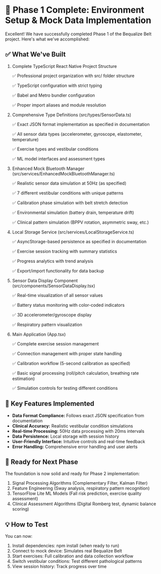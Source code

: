 # 🎉 Phase 1 Complete: Environment Setup & Mock Data Implementation
Excellent! We have successfully completed Phase 1 of the Bequalize Belt project. Here's what we've accomplished:
## ✅ What We've Built
1. Complete TypeScript React Native Project Structure
    
    ✅ Professional project organization with src/ folder structure

    ✅ TypeScript configuration with strict typing

    ✅ Babel and Metro bundler configuration
    
    ✅ Proper import aliases and module resolution
2. Comprehensive Type Definitions (src/types/SensorData.ts)

    ✅ Exact JSON format implementation as specified in documentation

    ✅ All sensor data types (accelerometer, gyroscope, elastometer, temperature)

    ✅ Exercise types and vestibular conditions

    ✅ ML model interfaces and assessment types

3. Enhanced Mock Bluetooth Manager (src/services/EnhancedMockBluetoothManager.ts)

    ✅ Realistic sensor data simulation at 50Hz (as specified)

    ✅ 7 different vestibular conditions with unique patterns

    ✅ Calibration phase simulation with belt stretch detection

    ✅ Environmental simulation (battery drain, temperature drift)

    ✅ Clinical pattern simulation (BPPV rotation, asymmetric sway, etc.)

4. Local Storage Service (src/services/LocalStorageService.ts)

    ✅ AsyncStorage-based persistence as specified in documentation

    ✅ Exercise session tracking with summary statistics

    ✅ Progress analytics with trend analysis

    ✅ Export/import functionality for data backup

5. Sensor Data Display Component (src/components/SensorDataDisplay.tsx)

    ✅ Real-time visualization of all sensor values

    ✅ Battery status monitoring with color-coded indicators

    ✅ 3D accelerometer/gyroscope display

    ✅ Respiratory pattern visualization

6. Main Application (App.tsx)

    ✅ Complete exercise session management

    ✅ Connection management with proper state handling

    ✅ Calibration workflow (5-second calibration as specified)
    
    ✅ Basic signal processing (roll/pitch calculation, breathing rate estimation)
    
    ✅ Simulation controls for testing different conditions
## 🔧 Key Features Implemented
* **Data Format Compliance:** Follows exact JSON specification from documentation
* **Clinical Accuracy:** Realistic vestibular condition simulations
* **Real-time Processing:** 50Hz data processing with 20ms intervals
* **Data Persistence:** Local storage with session history
* **User-Friendly Interface:** Intuitive controls and real-time feedback
* **Error Handling:** Comprehensive error handling and user alerts

## 🚀 Ready for Next Phase
The foundation is now solid and ready for Phase 2 implementation:
1. Signal Processing Algorithms (Complementary Filter, Kalman Filter)
2. Feature Engineering (Sway analysis, respiratory pattern recognition)
3. TensorFlow Lite ML Models (Fall risk prediction, exercise quality assessment)
4. Clinical Assessment Algorithms (Digital Romberg test, dynamic balance scoring)
## 💡 How to Test
You can now:
1. Install dependencies: npm install (when ready to run)
2. Connect to mock device: Simulates real Bequalize Belt
3. Start exercises: Full calibration and data collection workflow
4. Switch vestibular conditions: Test different pathological patterns
5. View session history: Track progress over time
